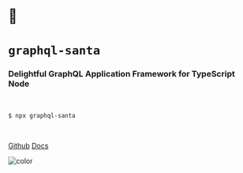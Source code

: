 # 🎄

# `graphql-santa`

### Delightful GraphQL Application Framework for TypeScript Node

<br>

```cli
$ npx graphql-santa
```

<br>

[Github](https://github.com/prisma-labs/graphql-santa)
[Docs](/README)

<!-- background color -->

![color](#2F2C40)
